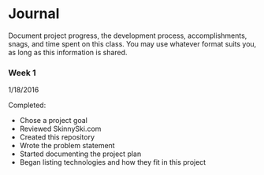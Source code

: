 # Journal

Document project progress, the development process, accomplishments, snags, and time spent on this class. You may use whatever format suits you, as long as this information is shared. 

### Week 1

1/18/2016 

Completed:
 * Chose a project goal
 * Reviewed SkinnySki.com 
 * Created this repository 
 * Wrote the problem statement
 * Started documenting the project plan
 * Began listing technologies and how they fit in this project

